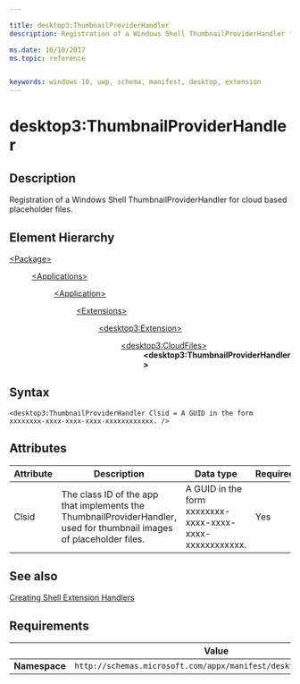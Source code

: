 ```yaml
---

title: desktop3:ThumbnailProviderHandler
description: Registration of a Windows Shell ThumbnailProviderHandler for cloud based placeholder files. 

ms.date: 10/10/2017
ms.topic: reference


keywords: windows 10, uwp, schema, manifest, desktop, extension 
---
```


# desktop3:ThumbnailProviderHandler

## Description
Registration of a Windows Shell ThumbnailProviderHandler for cloud based placeholder files. 

## Element Hierarchy
<dl>
<dt><a href="element-package.md">&lt;Package&gt;</a></dt>
<dd>
<dl>
<dt><a href="element-applications.md">&lt;Applications&gt;</a></dt>
<dd>
<dl>
<dt><a href="element-application.md">&lt;Application&gt;</a></dt>
<dd>
<dl>
<dt><a href="element-1-extensions.md">&lt;Extensions&gt;</a></dt>
<dd>
<dl>
<dt><a href="element-desktop3-extension.md">&lt;desktop3:Extension&gt;</a></dt>
<dd>
<dl>
<dt><a href="element-desktop3-cloudfiles.md">&lt;desktop3:CloudFiles&gt;</a></dt>
<dd><b>&lt;desktop3:ThumbnailProviderHandler&gt;</b></dd>
</dl>
</dd>
</dl>
</dd>
</dl>
</dd>
</dl>
</dd>
</dl>
</dd>
</dl>


## Syntax
```syntax
<desktop3:ThumbnailProviderHandler Clsid = A GUID in the form xxxxxxxx-xxxx-xxxx-xxxx-xxxxxxxxxxxx. />
```

## Attributes
| Attribute | Description | Data type | Required |
|-----------|-------------|-----------|----------|
| Clsid | The class ID of the app that implements the ThumbnailProviderHandler, used for thumbnail images of placeholder files. | A GUID in the form xxxxxxxx-xxxx-xxxx-xxxx-xxxxxxxxxxxx. | Yes |

## See also
[Creating Shell Extension Handlers](/windows/win32/shell/handlers)

## Requirements

|               |         Value                                                    |
|---------------|-------------------------------------------------------------|
| **Namespace** | `http://schemas.microsoft.com/appx/manifest/desktop/windows10/3` |